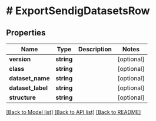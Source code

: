 # # ExportSendigDatasetsRow

## Properties

Name | Type | Description | Notes
------------ | ------------- | ------------- | -------------
**version** | **string** |  | [optional]
**class** | **string** |  | [optional]
**dataset_name** | **string** |  | [optional]
**dataset_label** | **string** |  | [optional]
**structure** | **string** |  | [optional]

[[Back to Model list]](../../README.md#models) [[Back to API list]](../../README.md#endpoints) [[Back to README]](../../README.md)
